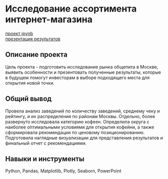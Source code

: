 # Исследование ассортимента интернет-магазина
[проект ipynb](https://github.com/marianella-b/Portfolio/blob/main/food%20service%20study/food_service_study_pf.ipynb)   
[презентация результатов](https://github.com/marianella-b/Portfolio/blob/main/food%20service%20study/%D0%A0%D1%8B%D0%BD%D0%BE%D0%BA_%D0%BE%D0%B1%D1%89%D0%B5%D0%BF%D0%B8%D1%82%D0%B0_%D0%9C%D0%BE%D1%81%D0%BA%D0%B2%D1%8B.pdf)
## Описание проекта
Цель проекта  - подготовить исследование рынка общепита в Москве, выявить особенности и презентовать полученные результаты, которые в будущем помогут инвесторам  в выборе подходящего  места для открытия новой точки.
## Общий вывод
Провела анализ заведений по количеству заведений, среднему чеку и рейтингу, и их распределения по районам Москвы. Отдельно, более развернуто исследовала категорию кофеен. Определила округа с наиболее оптимальными условиями для открытия кофейни, а также сформировала рекомендации по ценовому позиционированию.  
Подготовила наглядные визуализации для представления результатов и финальный отчет с рекомендациями.
## Навыки и инструменты
Python, Pandas, Matplotlib, Plotly, Seaborn, PowerPoint

